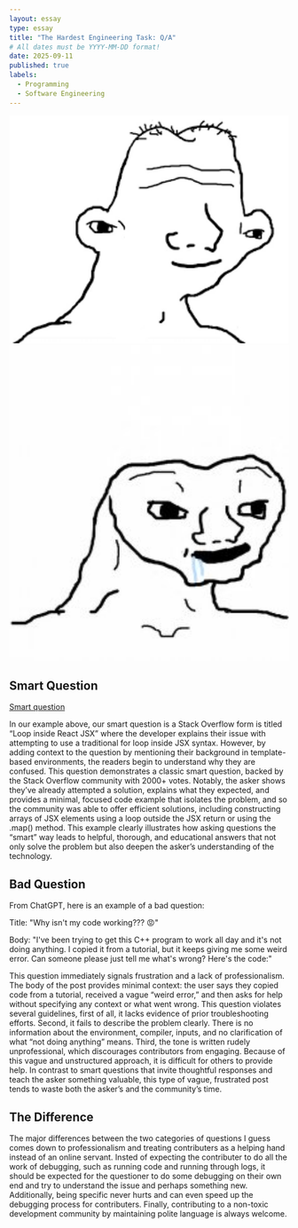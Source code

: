 ```yaml
---
layout: essay
type: essay
title: "The Hardest Engineering Task: Q/A"
# All dates must be YYYY-MM-DD format!
date: 2025-09-11
published: true
labels:
  - Programming
  - Software Engineering
---
```



<img width="650px" class="rounded float-start pe-4" src="../img/wojak2.png">
<img width="650px" class="rounded float-start pe-4" src="../img/wojak.jpg">

## Smart Question

[Smart question](https://stackoverflow.com/questions/22876978/loop-inside-react-jsx )

In our example above, our smart question is a Stack Overflow form is titled “Loop inside React JSX” where the developer explains their issue with attempting to use a traditional for loop inside JSX syntax. However, by adding context to the question by mentioning their background in template-based environments, the readers begin to understand why they are confused. This question demonstrates a classic smart question, backed by the Stack Overflow community with 2000+ votes. Notably, the asker shows they’ve already attempted a solution, explains what they expected, and provides a minimal, focused code example that isolates the problem, and so the community was able to offer efficient solutions, including constructing arrays of JSX elements using a loop outside the JSX return or using the .map() method. This example clearly illustrates how asking questions the “smart” way leads to helpful, thorough, and educational answers that not only solve the problem but also deepen the asker’s understanding of the technology.

## Bad Question

From ChatGPT, here is an example of a bad question:

Title: "Why isn't my code working??? 😡"

Body: "I've been trying to get this C++ program to work all day and it's not doing anything. I copied it from a tutorial, but it keeps giving me some weird error. Can someone please just tell me what's wrong? Here's the code:"


This question immediately signals frustration and a lack of professionalism. The body of the post provides minimal context: the user says they copied code from a tutorial, received a vague “weird error,” and then asks for help without specifying any context or what went wrong. This question violates several guidelines, first of all, it lacks evidence of prior troubleshooting efforts. Second, it fails to describe the problem clearly. There is no information about the environment, compiler, inputs, and no clarification of what “not doing anything” means. Third, the tone is written rudely unprofessional, which discourages contributors from engaging. Because of this vague and unstructured approach, it is difficult for others to provide help. In contrast to smart questions that invite thoughtful responses and teach the asker something valuable, this type of vague, frustrated post tends to waste both the asker’s and the community’s time.

## The Difference

The major differences between the two categories of questions I guess comes down to professionalism and treating contributers as a helping hand instead of an online servant. Insted of expecting the contributer to do all the work of debugging, such as running code and running through logs, it should be expected for the questioner to do some debugging on their own end and try to understand the issue and perhaps something new. Additionally, being specific never hurts and can even speed up the debugging process for contributers. Finally, contributing to a non-toxic development community by maintaining polite language is always welcome.
